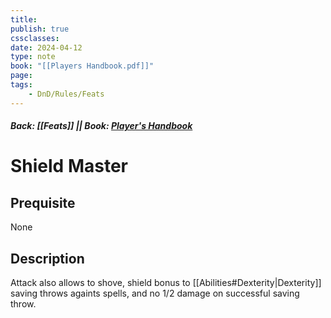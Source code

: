 ```yaml
---
title:
publish: true
cssclasses:
date: 2024-04-12
type: note
book: "[[Players Handbook.pdf]]"
page: 
tags:
    - DnD/Rules/Feats
---
```


##### Back: [[Feats]] || Book: [Player's Handbook](https://drive.google.com/drive/folders/1O5bhpYizcIT5xxAoLOuzCRht_PVS7VSG?usp=sharing)

# Shield Master


## Prequisite 
None

## Description
Attack also allows to shove, shield bonus to [[Abilities#Dexterity|Dexterity]] saving throws againts spells, and no 1/2 damage on successful saving throw.